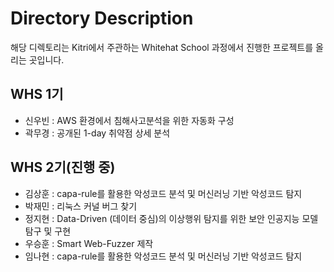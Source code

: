 # Directory Description
해당 디렉토리는 Kitri에서 주관하는 Whitehat School 과정에서 진행한 프로젝트를 올리는 곳입니다.

## WHS 1기
- 신우빈 : AWS 환경에서 침해사고분석을 위한 자동화 구성
- 곽무경 : 공개된 1-day 취약점 상세 분석

## WHS 2기(진행 중)
- 김상훈 : capa-rule를 활용한 악성코드 분석 및 머신러닝 기반 악성코드 탐지
- 박재민 : 리눅스 커널 버그 찾기
- 정지현 : Data-Driven (데이터 중심)의 이상행위 탐지를 위한 보안 인공지능 모델 탐구 및 구현
- 우승훈 : Smart Web-Fuzzer 제작
- 임나현 : capa-rule를 활용한 악성코드 분석 및 머신러닝 기반 악성코드 탐지

